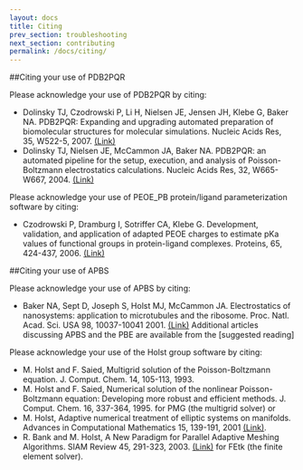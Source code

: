 ```yaml
---
layout: docs
title: Citing
prev_section: troubleshooting
next_section: contributing
permalink: /docs/citing/
---
```



<style>.section-nav {display:none;}</style>



##Citing your use of PDB2PQR

Please acknowledge your use of PDB2PQR by citing:

- Dolinsky TJ, Czodrowski P, Li H, Nielsen JE, Jensen JH, Klebe G, Baker NA. PDB2PQR: Expanding and upgrading automated preparation of biomolecular structures for molecular simulations. Nucleic Acids Res, 35, W522-5, 2007. [(Link)](http://nar.oxfordjournals.org/content/35/suppl_2/W522)
- Dolinsky TJ, Nielsen JE, McCammon JA, Baker NA. PDB2PQR: an automated pipeline for the setup, execution, and analysis of Poisson-Boltzmann electrostatics calculations. Nucleic Acids Res, 32, W665-W667, 2004. [(Link)](http://nar.oxfordjournals.org/content/32/suppl_2/W665.abstract)

Please acknowledge your use of PEOE_PB protein/ligand parameterization software by citing:

- Czodrowski P, Dramburg I, Sotriffer CA, Klebe G. Development, validation, and application of adapted PEOE charges to estimate pKa values of functional groups in protein-ligand complexes. Proteins, 65, 424-437, 2006.  [(Link)](http://onlinelibrary.wiley.com/doi/10.1002/prot.21110/abstract;jsessionid=90CBD709146173D81A0F7554C256C01A.f01t02)

##Citing your use of APBS

Please acknowledge your use of APBS by citing:

- Baker NA, Sept D, Joseph S, Holst MJ, McCammon JA. Electrostatics of nanosystems: application to microtubules and the ribosome. Proc. Natl. Acad. Sci. USA 98, 10037-10041 2001. [(Link)](http://www.pnas.org/content/98/18/10037)
Additional articles discussing APBS and the PBE are available from the [suggested reading]

Please acknowledge your use of the Holst group software by citing:
- M. Holst and F. Saied, Multigrid solution of the Poisson-Boltzmann equation. J. Comput. Chem. 14, 105-113, 1993.
- M. Holst and F. Saied, Numerical solution of the nonlinear Poisson-Boltzmann equation: Developing more robust and efficient methods. J. Comput. Chem. 16, 337-364, 1995.
for PMG (the multigrid solver) or
- M. Holst, Adaptive numerical treatment of elliptic systems on manifolds. Advances in Computational Mathematics 15, 139-191, 2001 [(Link)](http://dx.doi.org/10.1023/A:1014246117321).
- R. Bank and M. Holst, A New Paradigm for Parallel Adaptive Meshing Algorithms. SIAM Review 45, 291-323, 2003. [(Link)](http://epubs.siam.org/doi/abs/10.1137/S003614450342061) for FEtk (the finite element solver).

